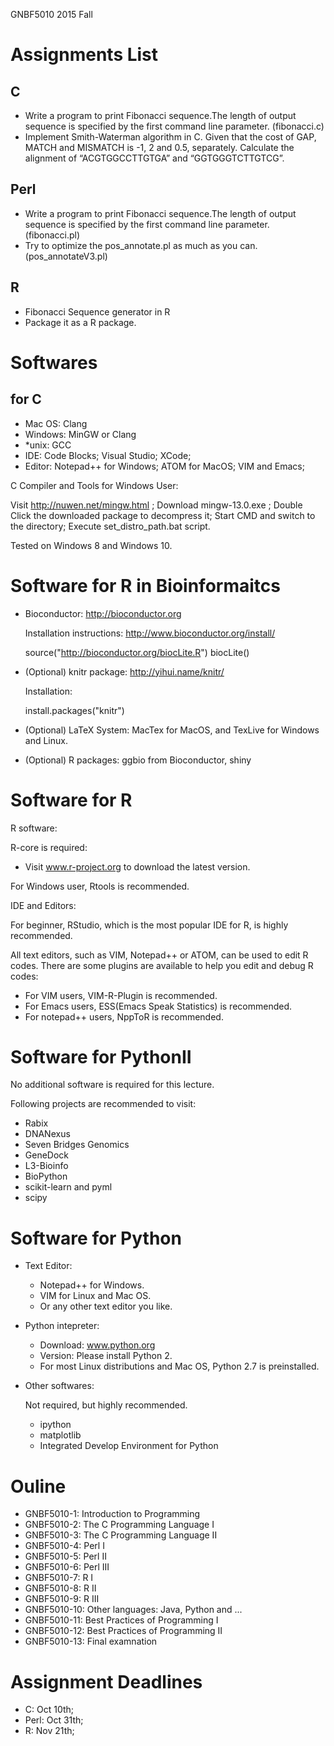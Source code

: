 GNBF5010 2015 Fall

# Assignments List
## C
* Write a program to print Fibonacci sequence.The length of output sequence is specified by the first command line parameter. (fibonacci.c)
* Implement Smith-Waterman algorithm in C. Given that the cost of GAP, MATCH and MISMATCH is -1, 2 and 0.5, separately. Calculate the alignment of “ACGTGGCCTTGTGA” and “GGTGGGTCTTGTCG”.

## Perl
* Write a program to print Fibonacci sequence.The
length of output sequence is specified by the first command line parameter. (fibonacci.pl)
* Try to optimize the pos\_annotate.pl as much as you can. (pos\_annotateV3.pl)

## R
* Fibonacci Sequence generator in R
* Package it as a R package.


# Softwares

## for C
* Mac OS: Clang
* Windows: MinGW or Clang
* \*unix: GCC
* IDE: Code Blocks; Visual Studio; XCode;
* Editor: Notepad++ for Windows; ATOM for MacOS; VIM and Emacs;

C Compiler and Tools for Windows User:

Visit http://nuwen.net/mingw.html ;
Download mingw-13.0.exe ;
Double Click the downloaded package to decompress it;
Start CMD and switch to the directory;
Execute set_distro_path.bat script.

Tested on Windows 8 and Windows 10.


# Software for R in Bioinformaitcs

* Bioconductor: http://bioconductor.org

  Installation instructions: http://www.bioconductor.org/install/

    source("http://bioconductor.org/biocLite.R")
    biocLite()

* (Optional) knitr package: http://yihui.name/knitr/

  Installation:

    install.packages("knitr")

* (Optional)  LaTeX System: MacTex for MacOS, and TexLive for Windows and Linux.

* (Optional)  R packages: ggbio from Bioconductor, shiny

# Software for R

R software:

R-core is required:

* Visit www.r-project.org to download the latest version.

For Windows user, Rtools is recommended.

IDE and Editors:

For beginner, RStudio, which is the most popular IDE for R, is highly recommended.

All text editors, such as VIM, Notepad++ or ATOM, can be used to edit R codes. There are
some plugins are available to help you edit and debug R codes:

* For VIM users, VIM-R-Plugin is recommended.
* For Emacs users, ESS(Emacs Speak Statistics) is recommended.
* For notepad++ users, NppToR is recommended.


# Software for PythonII

No additional software is required for this lecture.

Following projects are recommended to visit:

* Rabix
* DNANexus
* Seven Bridges Genomics
* GeneDock
* L3-Bioinfo
* BioPython
* scikit-learn and pyml
* scipy

# Software for Python

* Text Editor:

  * Notepad++ for Windows.
  * VIM for Linux and Mac OS.
  * Or any other text editor you like.

* Python intepreter:

  * Download: www.python.org
  * Version: Please install Python 2.
  * For most Linux distributions and Mac OS, Python 2.7 is preinstalled.

* Other softwares:

  Not required, but highly recommended.

  * ipython
  * matplotlib
  * Integrated Develop Environment for Python

# Ouline

* GNBF5010-1: Introduction to Programming
* GNBF5010-2: The C Programming Language I
* GNBF5010-3: The C Programming Language II
* GNBF5010-4: Perl I
* GNBF5010-5: Perl II
* GNBF5010-6: Perl III
* GNBF5010-7: R I
* GNBF5010-8: R II
* GNBF5010-9: R III
* GNBF5010-10: Other languages: Java, Python and ...
* GNBF5010-11: Best Practices of Programming I
* GNBF5010-12: Best Practices of Programming II
* GNBF5010-13: Final examnation


# Assignment Deadlines

* C: Oct 10th;
* Perl: Oct 31th;
* R: Nov 21th;
